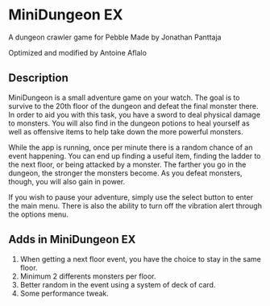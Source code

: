 MiniDungeon EX
==============

A dungeon crawler game for Pebble
Made by Jonathan Panttaja

Optimized and modified by Antoine Aflalo

Description
-----------
MiniDungeon is a small adventure game on your watch. The goal is to survive to the 20th floor of the dungeon and defeat the final monster there. In order to aid you with this task, you have a sword to deal physical damage to monsters. You will also find in the dungeon potions to heal yourself as well as offensive items to help take down the more powerful monsters.

While the app is running, once per minute there is a random chance of an event happening. You can end up finding a useful item, finding the ladder to the next floor, or being attacked by a monster. The farther you go in the dungeon, the stronger the monsters become. As you defeat monsters, though, you will also gain in power. 

If you wish to pause your adventure, simply use the select button to enter the main menu. There is also the ability to turn off the vibration alert through the options menu. 

Adds in MiniDungeon EX
----------------------
1. When getting a next floor event, you have the choice to stay in the same floor.
2. Minimum 2 differents monsters per floor.
3. Better random in the event using a system of deck of card.
4. Some performance tweak.
